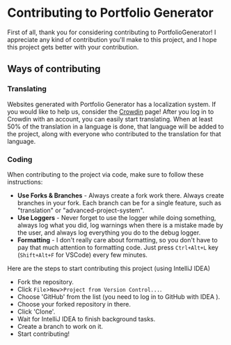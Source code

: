 # Contributing to Portfolio Generator

First of all, thank you for considering contributing to PortfolioGenerator! I appreciate any kind of contribution you'll
make to this project, and I hope this project gets better with your contribution.

## Ways of contributing

### Translating

Websites generated with Portfolio Generator has a localization system. If you would like to help us, consider the [Crowdin](https://crowdin.com/project/p-gen)
page! After you log in to Crowdin with an account, you can easily start translating. When at least 50% of the translation
in a language is done, that language will be added to the project, along with everyone who contributed to the translation
for that language.

### Coding

When contributing to the project via code, make sure to follow these instructions:

* **Use Forks & Branches** - Always create a fork work there. Always create branches in your fork. Each branch can be for a single feature, such as "translation" or "advanced-project-system".
* **Use Loggers** - Never forget to use the logger while doing something, always log what you did, log warnings when there is a mistake made by the user, and always log everything you do to the debug logger.
* **Formatting** - I don't really care about formatting, so you don't have to pay that much attention to formatting code. Just press `Ctrl+Alt+L` key (`Shift+Alt+F` for VSCode) every few minutes.


Here are the steps to start contributing this project (using IntelliJ IDEA)

* Fork the repository.
* Click `File`>`New`>`Project from Version Control...`.
* Choose 'GitHub' from the list (you need to log in to GitHub with IDEA ).
* Choose your forked repository in there.
* Click 'Clone'.
* Wait for IntelliJ IDEA to finish background tasks.
* Create a branch to work on it.
* Start contributing!